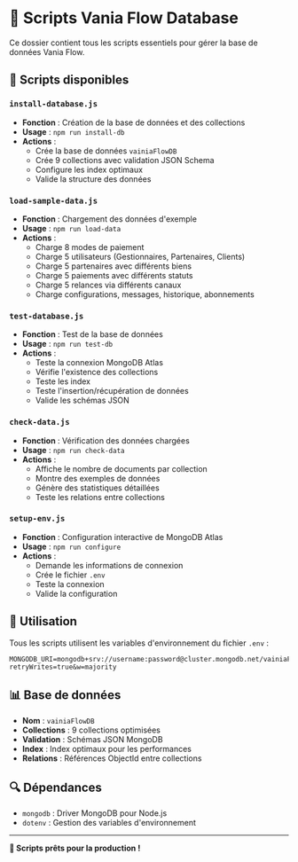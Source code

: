 # 📜 Scripts Vania Flow Database

Ce dossier contient tous les scripts essentiels pour gérer la base de données Vania Flow.

## 🔧 Scripts disponibles

### `install-database.js`
- **Fonction** : Création de la base de données et des collections
- **Usage** : `npm run install-db`
- **Actions** :
  - Crée la base de données `vainiaFlowDB`
  - Crée 9 collections avec validation JSON Schema
  - Configure les index optimaux
  - Valide la structure des données

### `load-sample-data.js`
- **Fonction** : Chargement des données d'exemple
- **Usage** : `npm run load-data`
- **Actions** :
  - Charge 8 modes de paiement
  - Charge 5 utilisateurs (Gestionnaires, Partenaires, Clients)
  - Charge 5 partenaires avec différents biens
  - Charge 5 paiements avec différents statuts
  - Charge 5 relances via différents canaux
  - Charge configurations, messages, historique, abonnements

### `test-database.js`
- **Fonction** : Test de la base de données
- **Usage** : `npm run test-db`
- **Actions** :
  - Teste la connexion MongoDB Atlas
  - Vérifie l'existence des collections
  - Teste les index
  - Teste l'insertion/récupération de données
  - Valide les schémas JSON

### `check-data.js`
- **Fonction** : Vérification des données chargées
- **Usage** : `npm run check-data`
- **Actions** :
  - Affiche le nombre de documents par collection
  - Montre des exemples de données
  - Génère des statistiques détaillées
  - Teste les relations entre collections

### `setup-env.js`
- **Fonction** : Configuration interactive de MongoDB Atlas
- **Usage** : `npm run configure`
- **Actions** :
  - Demande les informations de connexion
  - Crée le fichier `.env`
  - Teste la connexion
  - Valide la configuration

## 🚀 Utilisation

Tous les scripts utilisent les variables d'environnement du fichier `.env` :

```env
MONGODB_URI=mongodb+srv://username:password@cluster.mongodb.net/vainiaFlowDB?retryWrites=true&w=majority
```

## 📊 Base de données

- **Nom** : `vainiaFlowDB`
- **Collections** : 9 collections optimisées
- **Validation** : Schémas JSON MongoDB
- **Index** : Index optimaux pour les performances
- **Relations** : Références ObjectId entre collections

## 🔍 Dépendances

- `mongodb` : Driver MongoDB pour Node.js
- `dotenv` : Gestion des variables d'environnement

---

**🎯 Scripts prêts pour la production !** 